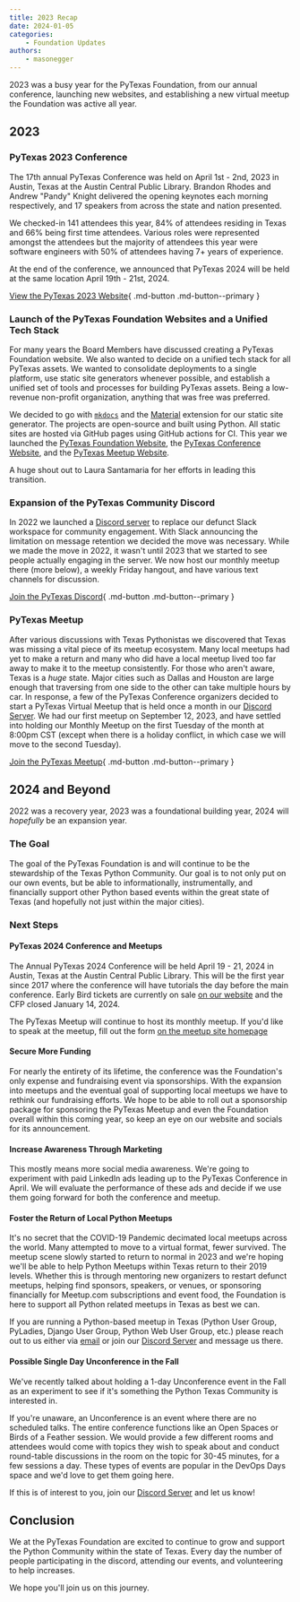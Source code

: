 ```yaml
---
title: 2023 Recap
date: 2024-01-05
categories: 
    - Foundation Updates
authors:
    - masonegger
---
```


2023 was a busy year for the PyTexas Foundation, from our annual conference, 
launching new websites, and establishing a new virtual meetup the Foundation was 
active all year.

<!-- more -->

## 2023

### PyTexas 2023 Conference

The 17th annual PyTexas Conference was held on April 1st - 2nd, 2023 in Austin, 
Texas at the Austin Central Public Library. Brandon Rhodes and Andrew "Pandy" Knight 
delivered the opening keynotes each morning respectively, and 17 speakers from 
across the state and nation presented.

We checked-in 141 attendees this year, 84% of attendees residing in Texas and 66% 
being first time attendees. Various roles were represented amongst the attendees 
but the majority of attendees this year were software engineers with 50% of attendees 
having 7+ years of experience.

At the end of the conference, we announced that PyTexas 2024 will be held at the same
location April 19th - 21st, 2024.

[View the PyTexas 2023 Website](https://archive.pytexas.org/2023){ .md-button .md-button--primary }

### Launch of the PyTexas Foundation Websites and a Unified Tech Stack

For many years the Board Members have discussed creating a PyTexas Foundation
website. We also wanted to decide on a unified tech stack for all PyTexas assets.
We wanted to consolidate deployments to a single platform, use static site generators
whenever possible, and establish a unified set of tools and processes for building
PyTexas assets. Being a low-revenue non-profit organization, anything that was
free was preferred.

We decided to go with [`mkdocs`](https://www.mkdocs.org/) and the 
[Material](https://squidfunk.github.io/mkdocs-material/) extension for our static 
site generator. The projects are open-source and built using Python. All static
sites are hosted via GitHub pages using GitHub actions for CI. This year we launched
the [PyTexas Foundation Website](https://pytexas.org), the [PyTexas Conference Website](https://pytexas.org/2024), and the [PyTexas Meetup Website](https://pytexas.org/meetup).

A huge shout out to Laura Santamaria for her efforts in leading this transition.

### Expansion of the PyTexas Community Discord

In 2022 we launched a [Discord server](https://discord.gg/jNPAbcNukj) to replace
our defunct Slack workspace for community engagement. With Slack announcing the
limitation on message retention we decided the move was necessary. While we
made the move in 2022, it wasn't until 2023 that we started to see people actually
engaging in the server. We now host our monthly meetup there (more below), a weekly
Friday hangout, and have various text channels for discussion. 

[Join the PyTexas Discord](https://discord.gg/jNPAbcNukj){ .md-button .md-button--primary }

### PyTexas Meetup

After various discussions with Texas Pythonistas we discovered that Texas was missing
a vital piece of its meetup ecosystem. Many local meetups had yet to make a return
and many who did have a local meetup lived too far away to make it to the meetup
consistently. For those who aren't aware, Texas is a _huge_ state. Major cities
such as Dallas and Houston are large enough that traversing from one side to the 
other can take multiple hours by car. In response, a few of the PyTexas Conference 
organizers decided to start a PyTexas Virtual Meetup that is held once a month
in our [Discord Server](https://discord.gg/jNPAbcNukj). We had our first meetup
on September 12, 2023, and have settled into holding our Monthly Meetup on the 
first Tuesday of the month at 8:00pm CST (except when there is a holiday conflict, in which
case we will move to the second Tuesday).

[Join the PyTexas Meetup](https://pytexas.org/meetup/join){ .md-button .md-button--primary }

## 2024 and Beyond

2022 was a recovery year, 2023 was a foundational building year, 2024 will _hopefully_
be an expansion year.

### The Goal

The goal of the PyTexas Foundation is and will continue to be the stewardship
of the Texas Python Community. Our goal is to not only put on our own events,
but be able to informationally, instrumentally, and financially support other Python
based events within the great state of Texas (and hopefully not just within the
major cities).

### Next Steps 

#### **PyTexas 2024 Conference and Meetups**

The Annual PyTexas 2024 Conference will be held April 19 - 21, 2024 in Austin,
Texas at the Austin Central Public Library. This will be the first year since 2017
where the conference will have tutorials the day before the main conference.
Early Bird tickets are currently on sale [on our website](https://pytexas.org/2024)
and the CFP closed January 14, 2024.

The PyTexas Meetup will continue to host its monthly meetup. If you'd like to
speak at the meetup, fill out the form [on the meetup site homepage](https://www.pytexas.org/meetup/)

#### **Secure More Funding**

For nearly the entirety of its lifetime, the conference was the Foundation's
only expense and fundraising event via sponsorships. With the expansion into 
meetups and the eventual goal of supporting local meetups we have to rethink our 
fundraising efforts. We hope to be able to roll out a sponsorship package for
sponsoring the PyTexas Meetup and even the Foundation overall within this coming
year, so keep an eye on our website and socials for its announcement.

#### **Increase Awareness Through Marketing**
This mostly means more social media awareness. We're going to experiment with
paid LinkedIn ads leading up to the PyTexas Conference in April. We will evaluate
the performance of these ads and decide if we use them going forward for both
the conference and meetup.

#### **Foster the Return of Local Python Meetups**

It's no secret that the COVID-19 Pandemic decimated local meetups across the world.
Many attempted to move to a virtual format, fewer survived. The meetup scene
slowly started to return to normal in 2023 and we're hoping we'll be able to 
help Python Meetups within Texas return to their 2019 levels. Whether this is 
through mentoring new organizers to restart defunct meetups, helping find sponsors,
speakers, or venues, or sponsoring financially for Meetup.com subscriptions and
event food, the Foundation is here to support all Python related meetups in Texas
as best we can.

If you are running a Python-based meetup in Texas (Python User Group, PyLadies, 
Django User Group, Python Web User Group, etc.) please reach out to us either
via [email](mailto:foundation@pytexas.org) or join our [Discord Server](https://discord.gg/jNPAbcNukj) 
and message us there.

#### **Possible Single Day Unconference in the Fall**

We've recently talked about holding a 1-day Unconference event in the Fall as
an experiment to see if it's something the Python Texas Community is interested
in. 

If you're unaware, an Unconference is an event where there are no scheduled talks.
The entire conference functions like an Open Spaces or Birds of a Feather session.
We would provide a few different rooms and attendees would come with topics they
wish to speak about and conduct round-table discussions in the room on the topic
for 30-45 minutes, for a few sessions a day. These types of events are popular in
the DevOps Days space and we'd love to get them going here.

If this is of interest to you, join our [Discord Server](https://discord.gg/jNPAbcNukj)
and let us know!

## Conclusion

We at the PyTexas Foundation are excited to continue to grow and support the Python
Community within the state of Texas. Every day the number of people participating
in the discord, attending our events, and volunteering to help increases. 

We hope you'll join us on this journey.
